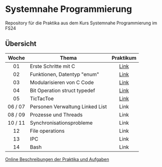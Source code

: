 # Systemnahe Programmierung

Repository für die Praktika aus dem Kurs Systemnahe Programmierung im FS24

## Übersicht

|  Woche  | Thema                           |                Praktikum                 |
|:-------:|---------------------------------|:----------------------------------------:|
|   01    | Erste Schritte mit C            |     [Link](P01_Erste_Schritte_mit_C)     |
|   02    | Funktionen, Datentyp "enum"     |   [Link](P02_Funktionen_Datentyp_enum)   |
|   03    | Modularisieren von C Code       |  [Link](P04_Modularisieren_von_C_Code)   |
|   04    | Bit Operation struct typedef    | [Link](P03_Bit_Operation_struct_typedef) |
|   05    | TicTacToe                       |          [Link](P05_TicTacToe)           |
| 06 / 07 | Personen Verwaltung Linked List |                   Link                   |
| 08 / 09 | Prozesse und Threads            |                   Link                   |
| 10 / 11 | Synchronisationsprobleme        |                   Link                   |
|   12    | File operations                 |                   Link                   |
|   13    | IPC                             |                   Link                   |
|   14    | Bash                            |                   Link                   |

[Online Beschreibungen der Praktika und Aufgaben](https://github.zhaw.ch/pages/SNP/snp_students)